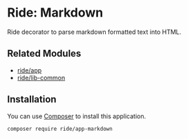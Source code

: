 # Ride: Markdown

Ride decorator to parse markdown formatted text into HTML.

## Related Modules 

- [ride/app](https://github.com/all-ride/ride-app)
- [ride/lib-common](https://github.com/all-ride/ride-lib-common)

## Installation

You can use [Composer](http://getcomposer.org) to install this application.

```
composer require ride/app-markdown
```
